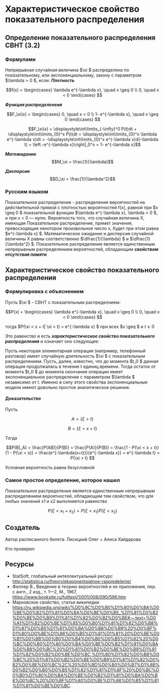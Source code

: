 # Характеристическое свойство показательного распределения

## Определение показательного распределения СВНТ (3.2)
### Формулами
Непрерывная случайная величина  $\xi $ распределена по показательному, или экспоненциальному, закону с параметром  $\lambda > 0  $, если:
***Плотность***

$$f(x) = \begin{cases} \lambda e^{-\lambda x}, \quad x \geq 0 \\
0,  \quad  x < 0
\end{cases} $$

***Функция распределенеия***

$$F_\xi(x) = \begin{cases} 0, \quad x < 0 \\
1- e^{-\lambda x}, \quad x \geq 0
\end{cases} $$

$$F_\xi(x) = \displaystyle\int\limits_{-\infty}^0 P(t)dt + \displaystyle\int\limits_{0}^x P(t)dt = \displaystyle\int\limits_{0}^x \lambda e^{-\lambda x}dt = -\displaystyle\int\limits_{0}^x e^{-\lambda x}d(-\lambda t) = \left.-e^{-\lambda x}\right|_0^x = 1- e^{-\lambda x}$$

***Матожидание***
$$M_\xi = \frac{1}{\lambda}$$

***Дисперсия***
$$D_\xi = \frac{1}{\lambda^2}$$

### Русским языком
Показательное распределение - распределение вероятностей на действительной прямой с плотностью вероятностей f(х), равной при  $x \geq 0 $ показательной функции  $\lambda e^{-\lambda x}, \lambda > 0 $, и при х < 0 — нулю. Вероятность того, что случайная величина X, имеющая Показательное распределение, примет значения, превосходящие некоторое произвольное число х, будет при этом равна  $e^{-\lambda x} $. Математическое ожидание и дисперсия случайной величины X равны соответственно  $\dfrac{1}{\lambda} $ и  $\dfrac{1}{\lambda^2} $. Показательное распределение является единственным непрерывным распределением вероятностей, обладающим ***свойством отсутствия памяти***

## Характеристическое свойство показательного распределения

### Формулировка с объяснением

Пусть  $\xi $ - СВНТ с показательным распределнием:

$$P(x) = \begin{cases} \lambda e^{-\lambda x}, \quad x \geq 0 \\
0,  \quad  x < 0
\end{cases} $$

тогда  $P(\xi < x + t| \xi > t) = e^{-\lambda x} $ при всех  $x \geq $ и  $t \geq 0$

Это равенство и есть ***характеристическое свойство показательного распределения*** и означает оно следующее:

Пусть некоторая элементарная операция (например, телефонный разговор) имеет случайную длительность  $\xi $ с показательным распределением. Пусть, далее, известно, что до момента  $t_0 $ данная операция продолжалась в течение t единиц времени. Тогда остаток от момента  $t_0 $ до момента окончания операции имеет экспоненциальное распределение с параметром  $\lambda $ независимо от t.
Именно в силу этого свойства экспоненциальные модели имеют довольно простое аналитическое решение.

#### Доказательство
Пусть

$$A = \{\xi > t\} $$

$$B = \{\xi > x + t\} $$

Тогда

$$P(B|_A) = \frac{P(AB)}{P(B)} = \frac{P(A)}{P(B)} = \frac{1 - P(\xi < x + t)}{1 - P(\xi < x)} = \frac{e^{-\lambda(x+t)}}{e^{-\lambda x}} = e^{-\lambda t} = P(\xi > t) $$

Условная вероятность равна безусловной

### Самое простое определение, которое нашел
Показательное распределение является единственным непрерывным распределением вероятностей, обладающим тем свойством, что для любых значений x1 и x2 выполняется равенство

$$P(\xi < x_1 + x_2) = P(\xi < x_1)P(\xi < x_2) $$

## Создатель

Автор расписанного билета: Лисицкий Олег + Алиса Хайдарова

Кто проверил:


## Ресурсы
- StatSoft, глобальный интеллектуальный ресурс http://statistica.ru/theory/eksponentsialnoe-raspredelenie/
- Феллер В., Введение в теорию вероятностей и ее приложения, пер. с англ., 2 изд., т. 1—2, М., 1967, https://www.booksite.ru/fulltext/1/001/008/090/596.htm
- Марковское свойство, статья википедии https://ru.wikipedia.org/wiki/%D0%9C%D0%B0%D1%80%D0%BA%D0%BE%D0%B2%D1%81%D0%BA%D0%BE%D0%B5_%D1%81%D0%B2%D0%BE%D0%B9%D1%81%D1%82%D0%B2%D0%BE#:~:text=%D0%A1%D1%82%D0%BE%D1%85%D0%B0%D1%81%D1%82%D0%B8%D1%87%D0%B5%D1%81%D0%BA%D0%B8%D0%B9%20%D0%BF%D1%80%D0%BE%D1%86%D0%B5%D1%81%D1%81%20%D0%BE%D0%B1%D0%BB%D0%B0%D0%B4%D0%B0%D0%B5%D1%82%20%D0%BC%D0%B0%D1%80%D0%BA%D0%BE%D0%B2%D1%81%D0%BA%D0%B8%D0%BC%20%D1%81%D0%B2%D0%BE%D0%B9%D1%81%D1%82%D0%B2%D0%BE%D0%BC,%D1%8D%D1%82%D0%B8%D0%BC%20%D1%81%D0%B2%D0%BE%D0%B9%D1%81%D1%82%D0%B2%D0%BE%D0%BC%2C%20%D0%BD%D0%B0%D0%B7%D1%8B%D0%B2%D0%B0%D0%B5%D1%82%D1%81%D1%8F%20%D0%BC%D0%B0%D1%80%D0%BA%D0%BE%D0%B2%D1%81%D0%BA%D0%B8%D0%BC%20%D0%BF%D1%80%D0%BE%D1%86%D0%B5%D1%81%D1%81%D0%BE%D0%BC.
